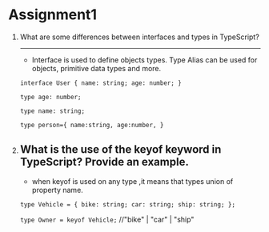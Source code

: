 # Assignment1

1. What are some differences between interfaces and types in TypeScript?

   ***

   - Interface is used to define objects types. Type Alias can be used for objects, primitive data types and more.

   `interface User {
  name: string;
  age: number;
}`

   `type age: number;`

   `type name: string;`

   `type person={
      name:string,
      age:number,
   }`

2. ## What is the use of the keyof keyword in TypeScript? Provide an example.

   - when keyof is used on any type ,it means that types union of property name.

   `type Vehicle = {
 bike: string;
 car: string;
 ship: string;
 };`

   `type Owner = keyof Vehicle;` //"bike" | "car" | "ship"
